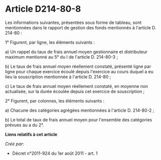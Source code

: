 # Article D214-80-8

Les informations suivantes, présentées sous forme de tableau, sont mentionnées dans le rapport de gestion des fonds
mentionnés à l'article D. 214-80 :

1° Figurent, par ligne, les éléments suivants :

a) Un rappel du taux de frais annuel moyen gestionnaire et distributeur maximum mentionné au 5° du I de l'article D.
214-80-3 ;

b) Le taux de frais annuel moyen réellement constaté, présenté ligne par ligne pour chaque exercice écoulé depuis l'exercice
au cours duquel a eu lieu la souscription mentionnée à l'article D. 214-80 ;

c) Le taux de frais annuel moyen réellement constaté, en moyenne non actualisée, sur la durée écoulée depuis cet exercice de
souscription ;

2° Figurent, par colonnes, les éléments suivants :

a) Chacune des catégories agrégées mentionnées à l'article D. 214-80-2 ;

b) Le total de taux de frais annuel moyen pour l'ensemble des catégories prévues au a du 2°.

**Liens relatifs à cet article**

_Créé par_:

  - Décret n°2011-924 du 1er août 2011 - art. 1
